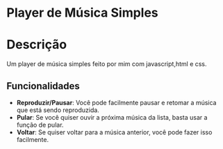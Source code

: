 # Player de Música Simples

# Descrição
Um player de música simples feito por mim com javascript,html e css.

## Funcionalidades
- **Reproduzir/Pausar**: Você pode facilmente pausar e retomar a música que está sendo reproduzida.
- **Pular**: Se você quiser ouvir a próxima música da lista, basta usar a função de pular.
- **Voltar**: Se quiser voltar para a música anterior, você pode fazer isso facilmente.
